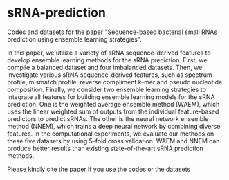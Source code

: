 # sRNA-prediction
Codes and datasets for the paper "Sequence-based bacterial small RNAs prediction using ensemble learning strategies".

In this paper, we utilize a variety of sRNA sequence-derived features to develop ensemble learning methods for the sRNA prediction. First, we compile a balanced dataset and four imbalanced datasets. Then, we investigate various sRNA sequence-derived features, such as spectrum profile, mismatch profile, reverse compliment k-mer and pseudo nucleotide composition. Finally, we consider two ensemble learning strategies to integrate all features for building ensemble learning models for the sRNA prediction. One is the weighted average ensemble method (WAEM), which uses the linear weighted sum of outputs from the individual feature-based predictors to predict sRNAs. The other is the neural network ensemble method (NNEM), which trains a deep neural network by combining diverse features. In the computational experiments, we evaluate our methods on these five datasets by using 5-fold cross validation. WAEM and NNEM can produce better results than existing state-of-the-art sRNA prediction methods.

Please kindly cite the paper if you use the codes or the datasets
